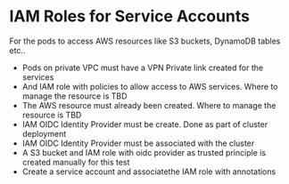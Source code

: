 # IAM Roles for Service Accounts
For the pods to access AWS resources like S3 buckets, DynamoDB tables etc..

- Pods on private VPC must have a VPN Private link created for the services
- And IAM role with policies to allow access to AWS services. Where to manage the resource is TBD
- The AWS resource must already been created. Where to manage the resource is TBD
- IAM OIDC Identity Provider must be create. Done as part of cluster deployment
- IAM OIDC Identity Provider must be associated with the cluster
- A S3 bucket and IAM role with oidc provider as trusted principle is created manually for this test
- Create a service account and associatethe IAM role with annotations



